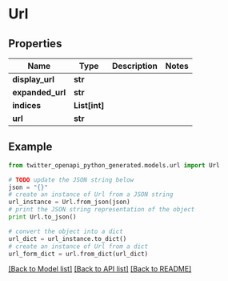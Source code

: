 # Url


## Properties
Name | Type | Description | Notes
------------ | ------------- | ------------- | -------------
**display_url** | **str** |  | 
**expanded_url** | **str** |  | 
**indices** | **List[int]** |  | 
**url** | **str** |  | 

## Example

```python
from twitter_openapi_python_generated.models.url import Url

# TODO update the JSON string below
json = "{}"
# create an instance of Url from a JSON string
url_instance = Url.from_json(json)
# print the JSON string representation of the object
print Url.to_json()

# convert the object into a dict
url_dict = url_instance.to_dict()
# create an instance of Url from a dict
url_form_dict = url.from_dict(url_dict)
```
[[Back to Model list]](../README.md#documentation-for-models) [[Back to API list]](../README.md#documentation-for-api-endpoints) [[Back to README]](../README.md)


